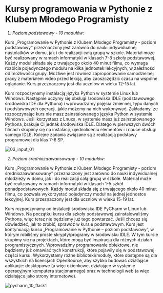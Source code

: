 # Kursy programowania w Pythonie z Klubem Młodego Programisty

1. *Poziom podstawowy - 10 modułów:*

Kurs „Programowanie w Pythonie z Klubem Młodego Programisty - poziom podstawowy” przeznaczony jest zarówno do nauki indywidualnej nastolatków w domu, jak i do realizacji całą grupą w szkole. Materiał może być realizowany w ramach informatyki w klasach 7-8 szkoły podstawowej. Każdy moduł składa się z trwającego około 40 minut filmu, co wymaga rozbicia pojedynczego modułu na kilka jednostek lekcyjnych, w zależności od możliwości grupy. Możliwe jest również zaproponowanie samodzielnej pracy z materiałem video przed lekcją, aby zaoszczędzić czasu na wspólne oglądanie. Kurs przeznaczony jest dla uczniów w wieku 12-15 lat.

Kurs rozpoczynamy instalacją języka Python w systemie Linux lub Windows. Następnie uczymy się obsługi środowiska IDLE (podstawowego środowiska IDE dla Pythona) i wprowadzamy pojęcia zmiennej, typu danych i podstawowych operacji, jakie możemy na nich wykonywać. Zakładamy, że rozpoczynając kurs nie masz zainstalowanego języka Python w systemie Windows. Jeśli korzystasz z Lnuxa, w systemie masz już zainstalowanego Pythona, brakuje Ci jednak środowiska IDLE. Dlatego w pierwszych dwóch filmach skupimy się na instalacji, ujednoliceniu elementów i i nauce obsługi samego IDLE. Kolejne zadania związane są z realizacją podstawy programowej dla klas 7-8 SP.

![03_input_01](https://user-images.githubusercontent.com/5088643/139429471-eb4d5548-2f86-4044-948f-0f8007c9cfe0.png)


2. *Poziom średniozaawansowany - 10 modułów:*

Kurs „Programowanie w Pythonie z Klubem Młodego Programisty - poziom średniozaawansowany” przeznaczony jest zarówno do nauki indywidualnej młodzieży w domu, jak i do realizacji całą grupą w szkole. Materiał może być realizowany w ramach informatyki w klasach 1-5 szkół ponadpodstawowych. Każdy moduł składa się z trwającego około 40 minut filmu, co pozwala wykorzystać pojedynczy moduł na jednej jednostce lekcyjnej. Kurs przeznaczony jest dla uczniów w wieku 15-19 lat.

Kurs rozpoczynamy od instalacji środowiska IDE PyCharm w Linux lub Windows. Na początku kursu dla szkoły podstawowej zainstalowaliśmy Pythona, więc teraz nie będziemy już tego powtarzać. Jeśli chcesz się dowiedzieć, jak to zrobić, sprawdź w kursie podstawowym.
Kurs jest kontynuacją kursu „Programowanie w Pythonie – poziom podstawowy”, w którym robiliśmy proste skrypty/programy w środowisku IDLE. W tym kursie skupimy się na projektach, które mogą być inspiracją dla różnych działań programistycznych. Wprowadzimy programowanie obiektowe, nie będziemy już omawiać tych konstrukcji, które pojawiły się w podstawowej części kursu. Wykorzystamy różne biblioteki/moduły, które dostępne są dla wszystkich na licencjach OpenSource, aby szybko budować działające aplikacje: desktopowe (a więc okienkowe, działające w systemie operacyjnym komputera stacjonarnego) oraz w technologii web (a więc działające jako strony internetowe).

![pycharm_10_flask1](https://user-images.githubusercontent.com/5088643/139429687-e12a63dd-6c4d-4724-812d-517db419bad5.png)
